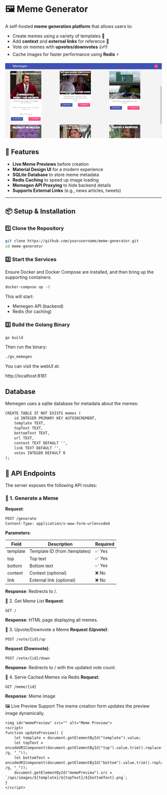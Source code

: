# 🖼️ Meme Generator

A self-hosted **meme generation platform** that allows users to:
- Create memes using a variety of templates 🎨
- Add **context** and **external links** for reference 🔗
- Vote on memes with **upvotes/downvotes** 👍👎
- Cache images for faster performance using **Redis** ⚡

![Meme Generator Screenshot](memegen.png)

## 🚀 Features
- **Live Meme Previews** before creation
- **Material Design UI** for a modern experience
- **SQLite Database** to store meme metadata
- **Redis Caching** to speed up image loading
- **Memegen API Proxying** to hide backend details
- **Supports External Links** (e.g., news articles, tweets)

---

## 📦 **Setup & Installation**
### **1️⃣ Clone the Repository**
```sh
git clone https://github.com/yourusername/meme-generator.git
cd meme-generator
```

### **2️⃣ Start the Services**
Ensure Docker and Docker Compose are installed, and then bring up the supporting containers:
```sh
docker-compose up -d
```

This will start:

 - Memegen API (backend)
 - Redis (for caching)

### **3️⃣ Build the Golang Binary**

```sh
go build
```

Then run the binary:
```sh
./go_memegen
```

You can visit the webUI at:

http://localhost:8181

## Database

Memegen uses a sqlite database for metadata about the memes:

```
CREATE TABLE IF NOT EXISTS memes (
    id INTEGER PRIMARY KEY AUTOINCREMENT,
    template TEXT,
    topText TEXT,
    bottomText TEXT,
    url TEXT,
    context TEXT DEFAULT '',
    link TEXT DEFAULT '',
    votes INTEGER DEFAULT 0
);
```

## **🎨 API Endpoints**
The server exposes the following API routes:

### **📌 1. Generate a Meme**
**Request**:
```
POST /generate
Content-Type: application/x-www-form-urlencoded
```

**Parameters**:

| Field	   | Description	                  | Required | 
|----------|--------------------------------|----------|
| template | Template ID (from /templates)  |	✅ Yes   |
| top	     | Top text	                      | ✅ Yes   |
| bottom   | Bottom text	                  | ✅ Yes   |
| context	 | Context (optional)	            | ❌ No    |
| link	   | External link (optional)	      | ❌ No    |

**Response**: Redirects to /.

📌 2. Get Meme List
**Request**:
```
GET /
```

**Response**: HTML page displaying all memes.

📌 3. Upvote/Downvote a Meme
**Request (Upvote)**:

```
POST /vote/{id}/up
```

**Request (Downvote)**:

```
POST /vote/{id}/down
```

**Response**: Redirects to / with the updated vote count.

📌 4. Serve Cached Memes via Redis
**Request**:

```
GET /meme/{id}
```

**Response**: Meme image

🖼️ Live Preview Support
The meme creation form updates the preview image dynamically.

```
<img id="memePreview" src="" alt="Meme Preview">
<script>
function updatePreview() {
    let template = document.getElementById("template").value;
    let topText = encodeURIComponent(document.getElementById("top").value.trim().replace(/ /g, "_"));
    let bottomText = encodeURIComponent(document.getElementById("bottom").value.trim().replace(/ /g, "_"));
    document.getElementById("memePreview").src = `/api/images/${template}/${topText}/${bottomText}.png`;
}
</script>
```
